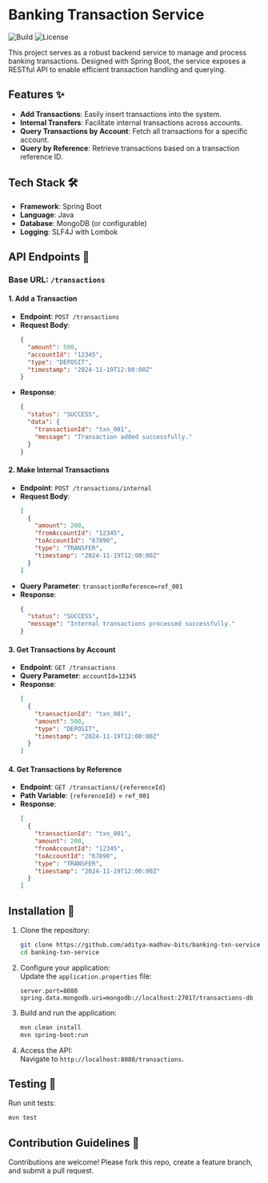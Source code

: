 # Banking Transaction Service  

![Build](https://img.shields.io/badge/Build-Passing-brightgreen.svg) ![License](https://img.shields.io/github/license/aditya-madhav-bits/banking-txn-service)

This project serves as a robust backend service to manage and process banking transactions. Designed with Spring Boot, the service exposes a RESTful API to enable efficient transaction handling and querying.  

## Features ✨
- **Add Transactions**: Easily insert transactions into the system.  
- **Internal Transfers**: Facilitate internal transactions across accounts.  
- **Query Transactions by Account**: Fetch all transactions for a specific account.  
- **Query by Reference**: Retrieve transactions based on a transaction reference ID.  

## Tech Stack 🛠️
- **Framework**: Spring Boot  
- **Language**: Java  
- **Database**: MongoDB (or configurable)  
- **Logging**: SLF4J with Lombok  

## API Endpoints 📡

### Base URL: `/transactions`

#### 1. Add a Transaction  
- **Endpoint**: `POST /transactions`  
- **Request Body**:  
  ```json
  {
    "amount": 500,
    "accountId": "12345",
    "type": "DEPOSIT",
    "timestamp": "2024-11-19T12:00:00Z"
  }
  ```  
- **Response**:  
  ```json
  {
    "status": "SUCCESS",
    "data": {
      "transactionId": "txn_001",
      "message": "Transaction added successfully."
    }
  }
  ```  

#### 2. Make Internal Transactions  
- **Endpoint**: `POST /transactions/internal`  
- **Request Body**:  
  ```json
  [
    {
      "amount": 200,
      "fromAccountId": "12345",
      "toAccountId": "67890",
      "type": "TRANSFER",
      "timestamp": "2024-11-19T12:00:00Z"
    }
  ]
  ```  
- **Query Parameter**: `transactionReference=ref_001`  
- **Response**:  
  ```json
  {
    "status": "SUCCESS",
    "message": "Internal transactions processed successfully."
  }
  ```  

#### 3. Get Transactions by Account  
- **Endpoint**: `GET /transactions`  
- **Query Parameter**: `accountId=12345`  
- **Response**:  
  ```json
  [
    {
      "transactionId": "txn_001",
      "amount": 500,
      "type": "DEPOSIT",
      "timestamp": "2024-11-19T12:00:00Z"
    }
  ]
  ```  

#### 4. Get Transactions by Reference  
- **Endpoint**: `GET /transactions/{referenceId}`  
- **Path Variable**: `{referenceId}` = `ref_001`  
- **Response**:  
  ```json
  [
    {
      "transactionId": "txn_001",
      "amount": 200,
      "fromAccountId": "12345",
      "toAccountId": "67890",
      "type": "TRANSFER",
      "timestamp": "2024-11-19T12:00:00Z"
    }
  ]
  ```  

## Installation 🚀

1. Clone the repository:  
   ```bash
   git clone https://github.com/aditya-madhav-bits/banking-txn-service.git
   cd banking-txn-service
   ```  

2. Configure your application:  
   Update the `application.properties` file:  
   ```properties
   server.port=8080
   spring.data.mongodb.uri=mongodb://localhost:27017/transactions-db
   ```  

3. Build and run the application:  
   ```bash
   mvn clean install
   mvn spring-boot:run
   ```  

4. Access the API:  
   Navigate to `http://localhost:8080/transactions`.  

## Testing 🧪
Run unit tests:  
```bash
mvn test
```  

## Contribution Guidelines 🤝
Contributions are welcome! Please fork this repo, create a feature branch, and submit a pull request.  
